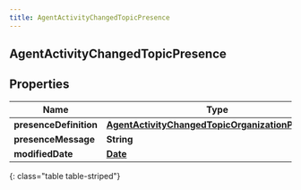 ```yaml
---
title: AgentActivityChangedTopicPresence
---
```

## AgentActivityChangedTopicPresence


## Properties

| Name | Type | Description | Notes |
| ------------ | ------------- | ------------- | ------------- |
| **presenceDefinition** | [**AgentActivityChangedTopicOrganizationPresence**](AgentActivityChangedTopicOrganizationPresence.html) |  |  [optional] |
| **presenceMessage** | **String** |  |  [optional] |
| **modifiedDate** | [**Date**](Date.html) |  |  [optional] |
{: class="table table-striped"}



